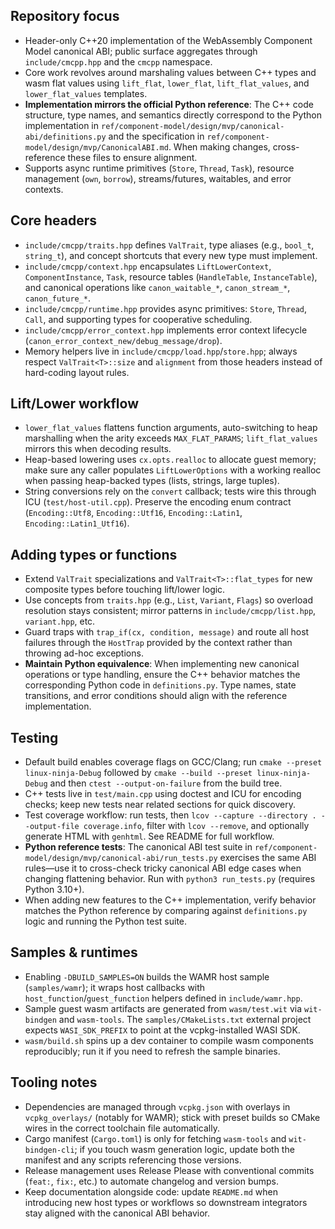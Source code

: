 ## Repository focus
- Header-only C++20 implementation of the WebAssembly Component Model canonical ABI; public surface aggregates through `include/cmcpp.hpp` and the `cmcpp` namespace.
- Core work revolves around marshaling values between C++ types and wasm flat values using `lift_flat`, `lower_flat`, `lift_flat_values`, and `lower_flat_values` templates.
- **Implementation mirrors the official Python reference**: The C++ code structure, type names, and semantics directly correspond to the Python implementation in `ref/component-model/design/mvp/canonical-abi/definitions.py` and the specification in `ref/component-model/design/mvp/CanonicalABI.md`. When making changes, cross-reference these files to ensure alignment.
- Supports async runtime primitives (`Store`, `Thread`, `Task`), resource management (`own`, `borrow`), streams/futures, waitables, and error contexts.

## Core headers
- `include/cmcpp/traits.hpp` defines `ValTrait`, type aliases (e.g., `bool_t`, `string_t`), and concept shortcuts that every new type must implement.
- `include/cmcpp/context.hpp` encapsulates `LiftLowerContext`, `ComponentInstance`, `Task`, resource tables (`HandleTable`, `InstanceTable`), and canonical operations like `canon_waitable_*`, `canon_stream_*`, `canon_future_*`.
- `include/cmcpp/runtime.hpp` provides async primitives: `Store`, `Thread`, `Call`, and supporting types for cooperative scheduling.
- `include/cmcpp/error_context.hpp` implements error context lifecycle (`canon_error_context_new/debug_message/drop`).
- Memory helpers live in `include/cmcpp/load.hpp`/`store.hpp`; always respect `ValTrait<T>::size` and `alignment` from those headers instead of hard-coding layout rules.

## Lift/Lower workflow
- `lower_flat_values` flattens function arguments, auto-switching to heap marshalling when the arity exceeds `MAX_FLAT_PARAMS`; `lift_flat_values` mirrors this when decoding results.
- Heap-based lowering uses `cx.opts.realloc` to allocate guest memory; make sure any caller populates `LiftLowerOptions` with a working realloc when passing heap-backed types (lists, strings, large tuples).
- String conversions rely on the `convert` callback; tests wire this through ICU (`test/host-util.cpp`). Preserve the encoding enum contract (`Encoding::Utf8`, `Encoding::Utf16`, `Encoding::Latin1`, `Encoding::Latin1_Utf16`).

## Adding types or functions
- Extend `ValTrait` specializations and `ValTrait<T>::flat_types` for new composite types before touching lift/lower logic.
- Use concepts from `traits.hpp` (e.g., `List`, `Variant`, `Flags`) so overload resolution stays consistent; mirror patterns in `include/cmcpp/list.hpp`, `variant.hpp`, etc.
- Guard traps with `trap_if(cx, condition, message)` and route all host failures through the `HostTrap` provided by the context rather than throwing ad-hoc exceptions.
- **Maintain Python equivalence**: When implementing new canonical operations or type handling, ensure the C++ behavior matches the corresponding Python code in `definitions.py`. Type names, state transitions, and error conditions should align with the reference implementation.

## Testing
- Default build enables coverage flags on GCC/Clang; run `cmake --preset linux-ninja-Debug` followed by `cmake --build --preset linux-ninja-Debug` and then `ctest --output-on-failure` from the build tree.
- C++ tests live in `test/main.cpp` using doctest and ICU for encoding checks; keep new tests near related sections for quick discovery.
- Test coverage workflow: run tests, then `lcov --capture --directory . --output-file coverage.info`, filter with `lcov --remove`, and optionally generate HTML with `genhtml`. See README for full workflow.
- **Python reference tests**: The canonical ABI test suite in `ref/component-model/design/mvp/canonical-abi/run_tests.py` exercises the same ABI rules—use it to cross-check tricky canonical ABI edge cases when changing flattening behavior. Run with `python3 run_tests.py` (requires Python 3.10+).
- When adding new features to the C++ implementation, verify behavior matches the Python reference by comparing against `definitions.py` logic and running the Python test suite.

## Samples & runtimes
- Enabling `-DBUILD_SAMPLES=ON` builds the WAMR host sample (`samples/wamr`); it wraps host callbacks with `host_function`/`guest_function` helpers defined in `include/wamr.hpp`.
- Sample guest wasm artifacts are generated from `wasm/test.wit` via `wit-bindgen` and `wasm-tools`. The `samples/CMakeLists.txt` external project expects `WASI_SDK_PREFIX` to point at the vcpkg-installed WASI SDK.
- `wasm/build.sh` spins up a dev container to compile wasm components reproducibly; run it if you need to refresh the sample binaries.

## Tooling notes
- Dependencies are managed through `vcpkg.json` with overlays in `vcpkg_overlays/` (notably for WAMR); stick with preset builds so CMake wires in the correct toolchain file automatically.
- Cargo manifest (`Cargo.toml`) is only for fetching `wasm-tools` and `wit-bindgen-cli`; if you touch wasm generation logic, update both the manifest and any scripts referencing those versions.
- Release management uses Release Please with conventional commits (`feat:`, `fix:`, etc.) to automate changelog and version bumps.
- Keep documentation alongside code: update `README.md` when introducing new host types or workflows so downstream integrators stay aligned with the canonical ABI behavior.
